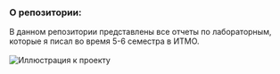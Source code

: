 ### О репозитории:
В данном репозитории представлены все отчеты по лабораторным, которые я писал во время 5-6 семестра в ИТМО.
</br></br>
![Иллюстрация к проекту](https://i.kym-cdn.com/photos/images/newsfeed/000/999/400/3eb.gif)
